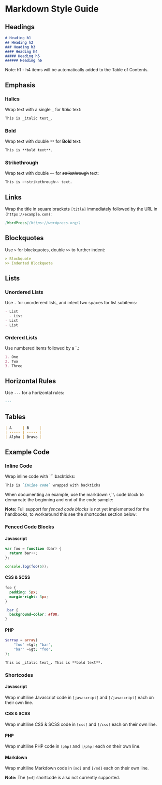 # Markdown Style Guide

## Headings

```md
# Heading h1
## Heading h2
### Heading h3
#### Heading h4
##### Heading h5
###### Heading h6
```
Note: h1 - h4 items will be automatically added to the Table of Contents.

## Emphasis

### Italics

Wrap text with a single `_` for _Italic_ text:

```md
This is _italic text_.
```

### Bold
Wrap text with double `**` for **Bold** text:

```md
This is **bold text**.
```

### Strikethrough
Wrap text with double `~~` for ~~strikethrough~~ text:

```md
This is ~~strikethrough~~ text.
```

## Links

Wrap the title in square brackets `[title]` immediately followed by the URL in `(https://example.com)`:

```md
[WordPress](https://wordpress.org/)
```

## Blockquotes

Use `>` for blockquotes, double `>>` to further indent:

```md
> Blockquote
>> Indented Blockquote
```

## Lists

### Unordered Lists

Use `-` for unordereed lists, and intent two spaces for list subitems:

```md
- List
  - List
- List
- List
```

### Ordered Lists

Use numbered items followed by a `.:

```md
1. One
2. Two
3. Three
```

## Horizontal Rules

Use `---` for a horizontal rules:
```md
---
```

## Tables

```md
| A     | B     |
| ----- | ----- |
| Alpha | Bravo |
```

## Example Code

### Inline Code

Wrap inline code with `\`` backticks:
```md
This is `inline code` wrapped with backticks
```

When documenting an example, use the markdown ``\`\`` code block to demarcate the beginning and end of the code sample:

**Note:** Full support for _fenced code blocks_ is not yet implemented for the handbooks, to workaround this see the shortcodes section below:

### Fenced Code Blocks

#### Javascript
```js
var foo = function (bar) {
  return bar++;
};

console.log(foo(5));
```

#### CSS & SCSS
```css
foo {
  padding: 5px;
  margin-right: 3px;
}

.bar {
  background-color: #f00;
}
```

#### PHP
```php
$array = array(
    "foo" =&gt; "bar",
    "bar" =&gt; "foo",
);
```

```md
This is _italic text_. This is **bold text**.
```

### Shortcodes

#### Javascript
Wrap multiline Javascript code in <code>[</code><code>javascript</code><code>]</code> and <code>[/javascript]</code> each on their own line.

#### CSS & SCSS
Wrap multiline CSS & SCSS code in <code>[</code><code>css</code><code>]</code> and <code>[/css]</code> each on their own line.

#### PHP
Wrap multiline PHP code in <code>[</code><code>php</code><code>]</code> and <code>[/php]</code> each on their own line.

#### Markdown
Wrap multiline Markdown code in <code>[</code><code>md</code><code>]</code> and <code>[/md]</code> each on their own line.

**Note:** The <code>[md]</code> shortcode is also not currently supported.

